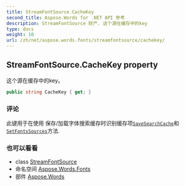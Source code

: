 ```yaml
---
title: StreamFontSource.CacheKey
second_title: Aspose.Words for .NET API 参考
description: StreamFontSource 财产. 这个源在缓存中的key
type: docs
weight: 10
url: /zh/net/aspose.words.fonts/streamfontsource/cachekey/
---
```

## StreamFontSource.CacheKey property

这个源在缓存中的key。

```csharp
public string CacheKey { get; }
```

### 评论

此键用于在使用 保存/加载字体搜索缓存时识别缓存项[`SaveSearchCache`](../../fontsettings/savesearchcache/)和[`SetFontsSources`](../../fontsettings/setfontssources/)方法.

### 也可以看看

* class [StreamFontSource](../)
* 命名空间 [Aspose.Words.Fonts](../../streamfontsource/)
* 部件 [Aspose.Words](../../../)



